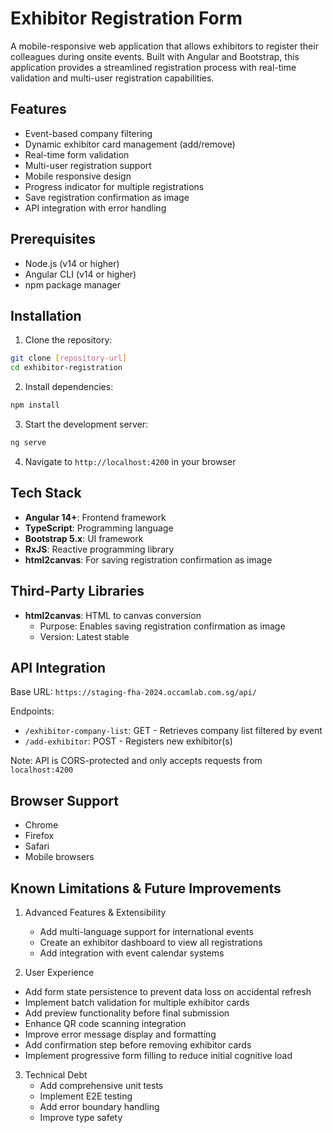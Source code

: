 # Exhibitor Registration Form

A mobile-responsive web application that allows exhibitors to register their colleagues during onsite events. Built with Angular and Bootstrap, this application provides a streamlined registration process with real-time validation and multi-user registration capabilities.

## Features

- Event-based company filtering
- Dynamic exhibitor card management (add/remove)
- Real-time form validation
- Multi-user registration support
- Mobile responsive design
- Progress indicator for multiple registrations
- Save registration confirmation as image
- API integration with error handling

## Prerequisites

- Node.js (v14 or higher)
- Angular CLI (v14 or higher)
- npm package manager

## Installation

1. Clone the repository:
```bash
git clone [repository-url]
cd exhibitor-registration
```

2. Install dependencies:
```bash
npm install
```

3. Start the development server:
```bash
ng serve
```

4. Navigate to `http://localhost:4200` in your browser

## Tech Stack

- **Angular 14+**: Frontend framework
- **TypeScript**: Programming language
- **Bootstrap 5.x**: UI framework
- **RxJS**: Reactive programming library
- **html2canvas**: For saving registration confirmation as image

## Third-Party Libraries


- **html2canvas**: HTML to canvas conversion
  - Purpose: Enables saving registration confirmation as image
  - Version: Latest stable


## API Integration

Base URL: `https://staging-fha-2024.occamlab.com.sg/api/`

Endpoints:
- `/exhibitor-company-list`: GET - Retrieves company list filtered by event
- `/add-exhibitor`: POST - Registers new exhibitor(s)

Note: API is CORS-protected and only accepts requests from `localhost:4200`

## Browser Support

- Chrome 
- Firefox 
- Safari
- Mobile browsers 

## Known Limitations & Future Improvements

1. Advanced Features & Extensibility
   - Add multi-language support for international events
   - Create an exhibitor dashboard to view all registrations
   - Add integration with event calendar systems

2. User Experience
  - Add form state persistence to prevent data loss on accidental refresh
  - Implement batch validation for multiple exhibitor cards
  - Add preview functionality before final submission
  - Enhance QR code scanning integration
  - Improve error message display and formatting
  - Add confirmation step before removing exhibitor cards
  - Implement progressive form filling to reduce initial cognitive load

3. Technical Debt
   - Add comprehensive unit tests
   - Implement E2E testing
   - Add error boundary handling
   - Improve type safety

